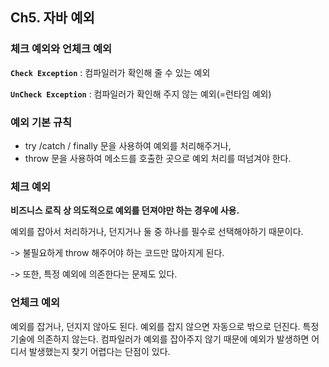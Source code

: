 ## Ch5. 자바 예외
### 체크 예외와 언체크 예외
**`Check Exception`** : 컴파일러가 확인해 줄 수 있는 예외 

**`UnCheck Exception`** : 컴파일러가 확인해 주지 않는 예외(=런타임 예외)

### 예외 기본 규칙
* try /catch / finally 문을 사용하여 예외를 처리해주거나,
* throw 문을 사용하여 메소드를 호출한 곳으로 예외 처리를 떠넘겨야 한다.

### 체크 예외
**비즈니스 로직 상 의도적으로 예외를 던져야만 하는 경우에 사용.** 

예외를 잡아서 처리하거나, 던지거나 둘 중 하나를 필수로 선택해야하기 때문이다.

-> 불필요하게 throw 해주어야 하는 코드만 많아지게 된다.

-> 또한, 특정 예외에 의존한다는 문제도 있다. 

### 언체크 예외 
예외를 잡거나, 던지지 않아도 된다. 예외를 잡지 않으면 자동으로 밖으로 던진다. 특정 기술에 의존하지 않는다. 컴파일러가 예외를 잡아주지 않기 때문에 예외가 발생하면 어디서 발생했는지 찾기 어렵다는 단점이 있다.
